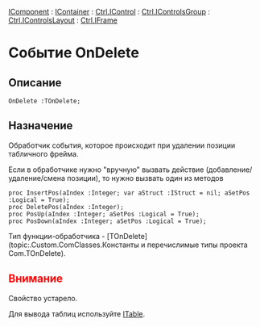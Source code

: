 ﻿---
Link: .Ctrl.IFrame.@OnDelete
---

[IComponent](topic:Com.Custom.ComClasses.IComponent.Default) :
[IContainer](topic:Com.Custom.ComClasses.IContainer.Default) :
[Ctrl.IControl](topic:Com.Custom.ComClasses.Ctrl.IControl.Default) :
[Ctrl.IControlsGroup](topic:Com.Custom.ComClasses.Ctrl.IControlsGroup.Default) :
[Ctrl.IControlsLayout](topic:Com.Custom.ComClasses.Ctrl.IControlsLayout.Default) :
[Ctrl.IFrame](Default)

# Событие OnDelete

## Описание

    OnDelete :TOnDelete;

## Назначение

Обработчик события, которое происходит при удалении позиции табличного фрейма.

Если в обработчике нужно "вручную" вызвать действие (добавление/удаление/смена позиции),
то нужно вызвать один из методов

    proc InsertPos(aIndex :Integer; var aStruct :IStruct = nil; aSetPos :Logical = True);
    proc DeletePos(aIndex :Integer);
    proc PosUp(aIndex :Integer; aSetPos :Logical = True);
    proc PosDown(aIndex :Integer; aSetPos :Logical = True);

Тип функции-обработчика -
[TOnDelete](topic:.Custom.ComClasses.Константы и перечислимые типы проекта Com.TOnDelete).

## <span style="color:red">Внимание</span>

Свойство устарело.

Для вывода таблиц используйте [ITable](topic:.Custom.ComClasses.Ctrl.ITable.Default).
